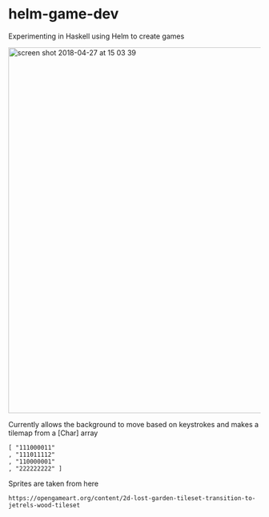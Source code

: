 # helm-game-dev
Experimenting in Haskell using Helm to create games

<img width="730" alt="screen shot 2018-04-27 at 15 03 39" src="https://user-images.githubusercontent.com/17591552/39366684-86e9dc7a-4a2c-11e8-91e2-5994716ab34f.png">

Currently allows the background to move based on keystrokes and makes a tilemap from a [Char] array

```
[ "111000011"
, "111011112"
, "110000001"
, "222222222" ]
```
 
Sprites are taken from here

```
https://opengameart.org/content/2d-lost-garden-tileset-transition-to-jetrels-wood-tileset
```
